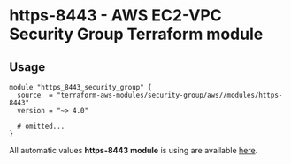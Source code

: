 # https-8443 - AWS EC2-VPC Security Group Terraform module

## Usage

```hcl
module "https_8443_security_group" {
  source  = "terraform-aws-modules/security-group/aws//modules/https-8443"
  version = "~> 4.0"

  # omitted...
}
```

All automatic values **https-8443 module** is using are available [here](https://github.com/terraform-aws-modules/terraform-aws-security-group/blob/master/modules/https-8443/auto_values.tf).

<!-- BEGINNING OF PRE-COMMIT-TERRAFORM DOCS HOOK -->
<!-- END OF PRE-COMMIT-TERRAFORM DOCS HOOK -->
